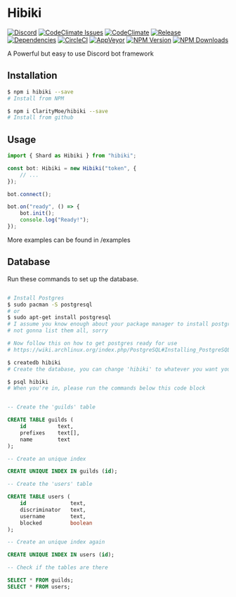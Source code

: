 # Hibiki

[![Discord](https://img.shields.io/discord/251664386459041792.svg?style=flat-square)](https://discord.gg/rmMTZue) [![CodeClimate Issues](https://img.shields.io/codeclimate/issues/github/ClarityMoe/hibiki.svg?style=flat-square)](https://codeclimate.com/github/ClarityMoe/hibiki/issues) [![CodeClimate](https://img.shields.io/codeclimate/github/ClarityMoe/hibiki.svg?style=flat-square)](https://codeclimate.com/github/ClarityMoe/hibiki) [![Release](https://img.shields.io/github/release/ClarityMoe/hibiki.svg?style=flat-square)](https://github.com/ClarityMoe/hibiki/releases) [![Dependencies](https://david-dm.org/ClarityMoe/hibiki.svg?style=flat-square)](https://david-dm.org/ClarityMoe/hibiki) [![CircleCI](https://img.shields.io/circleci/project/github/ClarityMoe/hibiki.svg?style=flat-square)](https://circleci.com/gh/ClarityMoe/hibiki) [![AppVeyor](https://img.shields.io/appveyor/ci/noud02/hibiki.svg?style=flat-square)](https://ci.appveyor.com/project/noud02/hibiki/) [![NPM Version](https://img.shields.io/npm/v/hibiki.svg?style=flat-square)](https://npmjs.com/package/hibiki) [![NPM Downloads](https://img.shields.io/npm/dt/hibiki.svg?style=flat-square)](https://npmjs.com/package/hibiki)

A Powerful but easy to use Discord bot framework

## Installation

```bash
$ npm i hibiki --save
# Install from NPM

$ npm i ClarityMoe/hibiki --save
# Install from github

```

## Usage

```ts
import { Shard as Hibiki } from "hibiki";

const bot: Hibiki = new Hibiki("token", {
    // ...
});

bot.connect();

bot.on("ready", () => {
    bot.init();
    console.log("Ready!");
});

```

More examples can be found in /examples

## Database

Run these commands to set up the database.

```bash

# Install Postgres
$ sudo pacman -S postgresql
# or
$ sudo apt-get install postgresql
# I assume you know enough about your package manager to install postgresql
# not gonna list them all, sorry

# Now follow this on how to get postgres ready for use
# https://wiki.archlinux.org/index.php/PostgreSQL#Installing_PostgreSQL

$ createdb hibiki
# Create the database, you can change 'hibiki' to whatever you want your db name to be

$ psql hibiki
# When you're in, please run the commands below this code block

```

```sql

-- Create the 'guilds' table

CREATE TABLE guilds (
    id          text,
    prefixes    text[],
    name        text
);

-- Create an unique index

CREATE UNIQUE INDEX IN guilds (id);

-- Create the 'users' table

CREATE TABLE users (
    id              text,
    discriminator   text,
    username        text,
    blocked         boolean
);

-- Create an unique index again

CREATE UNIQUE INDEX IN users (id);

-- Check if the tables are there

SELECT * FROM guilds;
SELECT * FROM users;

```